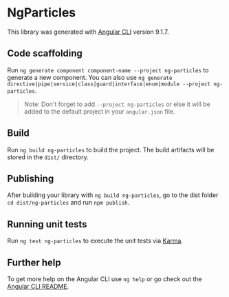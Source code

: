 # NgParticles

This library was generated with [Angular CLI](https://github.com/angular/angular-cli) version 9.1.7.

## Code scaffolding

Run `ng generate component component-name --project ng-particles` to generate a new component. You can also use `ng generate directive|pipe|service|class|guard|interface|enum|module --project ng-particles`.
> Note: Don't forget to add `--project ng-particles` or else it will be added to the default project in your `angular.json` file. 

## Build

Run `ng build ng-particles` to build the project. The build artifacts will be stored in the `dist/` directory.

## Publishing

After building your library with `ng build ng-particles`, go to the dist folder `cd dist/ng-particles` and run `npm publish`.

## Running unit tests

Run `ng test ng-particles` to execute the unit tests via [Karma](https://karma-runner.github.io).

## Further help

To get more help on the Angular CLI use `ng help` or go check out the [Angular CLI README](https://github.com/angular/angular-cli/blob/master/README.md).
